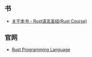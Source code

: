## 书

- [关于本书 - Rust语言圣经(Rust Course)](https://course.rs/about-book.html)

## 官网

- [Rust Programming Language](https://www.rust-lang.org/)